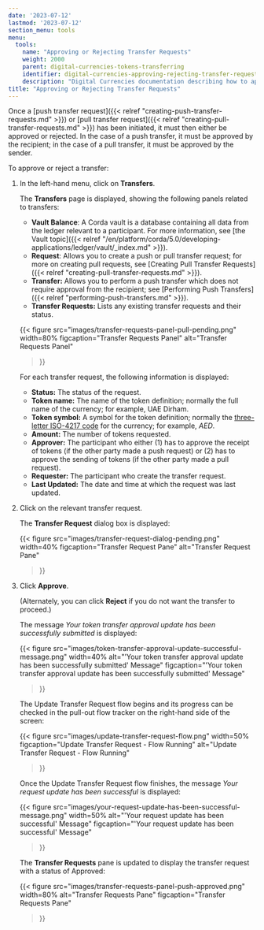 ```yaml
---
date: '2023-07-12'
lastmod: '2023-07-12'
section_menu: tools
menu:
  tools:
    name: "Approving or Rejecting Transfer Requests"
    weight: 2000
    parent: digital-currencies-tokens-transferring
    identifier: digital-currencies-approving-rejecting-transfer-requests
    description: "Digital Currencies documentation describing how to approve or reject transfer requests via the GUI"
title: "Approving or Rejecting Transfer Requests"
---
```


Once a [push transfer request]({{< relref "creating-push-transfer-requests.md" >}}) or [pull transfer request]({{< relref "creating-pull-transfer-requests.md" >}}) has been initiated, it must then either be approved or rejected. In the case of a push transfer, it must be approved by the recipient; in the case of a pull transfer, it must be approved by the sender. 

To approve or reject a transfer:

1. In the left-hand menu, click on **Transfers**.

   The **Transfers** page is displayed, showing the following panels related to transfers:

   * **Vault Balance**: A Corda vault is a database containing all data from the ledger relevant to a participant. For more information, see [the Vault topic]({{< relref "/en/platform/corda/5.0/developing-applications/ledger/vault/_index.md" >}}).
   * **Request**: Allows you to create a push or pull transfer request; for more on creating pull requests, see [Creating Pull Transfer Requests]({{< relref "creating-pull-transfer-requests.md" >}}).
   * **Transfer:** Allows you to perform a push transfer which does not require approval from the recipient; see [Performing Push Transfers]({{< relref "performing-push-transfers.md" >}}).
   * **Transfer Requests:** Lists any existing transfer requests and their status.
  
   {{< 
      figure
	  src="images/transfer-requests-panel-pull-pending.png"
      width=80%
	  figcaption="Transfer Requests Panel"
	  alt="Transfer Requests Panel"
   >}}
   
   For each transfer request, the following information is displayed:
   
   * **Status:** The status of the request.
   * **Token name:** The name of the token definition; normally the full name of the currency; for example, UAE Dirham.
   * **Token symbol:** A symbol for the token definition; normally the [three-letter ISO-4217 code](https://en.wikipedia.org/wiki/ISO_4217) for the currency; for example, *AED*.
   * **Amount:** The number of tokens requested.
   * **Approver:** The participant who either (1) has to approve the receipt of tokens (if the other party made a push request) or (2) has to approve the sending of tokens (if the other party made a pull request).
   * **Requester:** The participant who create the transfer request.
   * **Last Updated:** The date and time at which the request was last updated.
   
2. Click on the relevant transfer request.

   The **Transfer Request** dialog box is displayed:
  
   {{< 
      figure
	  src="images/transfer-request-dialog-pending.png"
      width=40%
	  figcaption="Transfer Request Pane"
	  alt="Transfer Request Pane"
   >}}

3. Click **Approve**. 

   (Alternately, you can click **Reject** if you do not want the transfer to proceed.)
   
   The message *Your token transfer approval update has been successfully submitted* is displayed:

   {{< 
      figure
	  src="images/token-transfer-approval-update-successful-message.png"
      width=40%
	  alt="'Your token transfer approval update has been successfully submitted' Message"
	  figcaption="'Your token transfer approval update has been successfully submitted' Message"
   >}}

   The Update Transfer Request flow begins and its progress can be checked in the pull-out flow tracker on the right-hand side of the screen:
    
   {{< 
      figure
	  src="images/update-transfer-request-flow.png"
      width=50%
	  figcaption="Update Transfer Request - Flow Running"
	  alt="Update Transfer Request - Flow Running"
   >}}  

   Once the Update Transfer Request flow finishes, the message *Your request update has been successful* is displayed:

   {{< 
      figure
	  src="images/your-request-update-has-been-successful-message.png"
      width=50%
	  alt="'Your request update has been successful' Message"
	  figcaption="'Your request update has been successful' Message"
   >}}
   
   The **Transfer Requests** pane is updated to display the transfer request with a status of Approved:
   
   {{< 
      figure
	  src="images/transfer-requests-panel-push-approved.png"
      width=80%
	  alt="Transfer Requests Pane"
	  figcaption="Transfer Requests Pane"
   >}}
   
   <TBD>